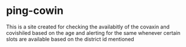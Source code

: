 # ping-cowin

This is a site created for checking the availabitly of the covaxin and covishiled based on the age and alerting for the same whenever certain slots are available based on the district id mentioned
